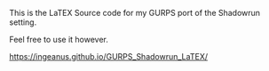 This is the LaTEX Source code for my GURPS port of the Shadowrun setting.

Feel free to use it however.

https://ingeanus.github.io/GURPS_Shadowrun_LaTEX/
